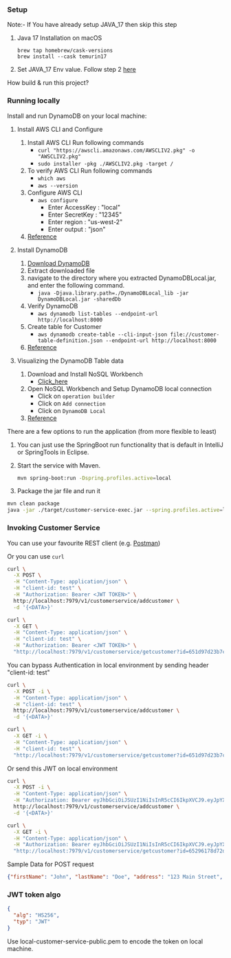 ### Setup
Note:- If You have already setup JAVA_17 then skip this step
1. Java 17 Installation on macOS
   ```
   brew tap homebrew/cask-versions
   brew install --cask temurin17
   ```
2. Set JAVA_17 Env value. Follow step 2 [here](https://www.java.com/en/download/help/path.html)

How build & run this project?
### Running locally
Install and run DynamoDB on your local machine:

1. Install AWS CLI  and Configure
    1. Install AWS CLI Run following commands
        * `curl "https://awscli.amazonaws.com/AWSCLIV2.pkg" -o "AWSCLIV2.pkg"`
        * `sudo installer -pkg ./AWSCLIV2.pkg -target /`
    2. To verify AWS CLI Run following commands
        * `which aws`
        * `aws --version`
    3. Configure AWS CLI
        * `aws configure`
            - Enter AccessKey : "local"
            - Enter SecretKey : "12345"
            - Enter region : "us-west-2"
            - Enter output : "json"
    4. [Reference](https://docs.aws.amazon.com/cli/latest/userguide/getting-started-install.html)

2. Install DynamoDB

    1. [Download DynamoDB](https://s3.us-west-2.amazonaws.com/dynamodb-local/dynamodb_local_latest.tar.gz)
    2. Extract downloaded file
    3. navigate to the directory where you extracted DynamoDBLocal.jar, and enter the following command.
        * `java -Djava.library.path=./DynamoDBLocal_lib -jar DynamoDBLocal.jar -sharedDb`
    4. Verify DynamoDB
        * `aws dynamodb list-tables --endpoint-url http://localhost:8000`
    5. Create table for Customer
        * `aws dynamodb create-table --cli-input-json file://customer-table-definition.json --endpoint-url http://localhost:8000`
    6. [Reference](https://docs.aws.amazon.com/amazondynamodb/latest/developerguide/DynamoDBLocal.DownloadingAndRunning.html)

3. Visualizing the DynamoDB Table data

    1. Download and Install NoSQL Workbench
        * [Click_here](https://s3.amazonaws.com/nosql-workbench/NoSQL%20Workbench-mac-3.3.0.dmg)
    2. Open NoSQL Workbench and Setup DynamoDB local connection
        * Click on `operation builder`
        * Click on `Add connection`
        * Click on `DynamoDB Local`
    3. [Reference](https://docs.aws.amazon.com/amazondynamodb/latest/developerguide/workbench.settingup.html)

There are a few options to run the application (from more flexible to least)

1. You can just use the SpringBoot run functionality that is default in IntelliJ or SpringTools in Eclipse. 

2. Start the service with Maven.
    ```bash
    mvn spring-boot:run -Dspring.profiles.active=local
    ```

3. Package the jar file and run it

```bash
mvn clean package
java -jar ./target/customer-service-exec.jar --spring.profiles.active=local
```

### Invoking Customer Service

You can use your favourite REST client (e.g. [Postman](https://blog.postman.com/postman-now-supports-grpc/))

Or you can use ```curl```

```bash
curl \
  -X POST \
  -H "Content-Type: application/json" \
  -H "client-id: test" \
  -H "Authorization: Bearer <JWT TOKEN>" \
  http://localhost:7979/v1/customerservice/addcustomer \
  -d '{<DATA>}'
```
```bash
curl \
  -X GET \
  -H "Content-Type: application/json" \
  -H "client-id: test" \
  -H "Authorization: Bearer <JWT TOKEN>" \
  "http://localhost:7979/v1/customerservice/getcustomer?id=651d97d23b7c943c51b69223"
```
You can bypass Authentication in local environment by sending header "client-id: test"
```bash
curl \
  -X POST -i \
  -H "Content-Type: application/json" \
  -H "client-id: test" \
  http://localhost:7979/v1/customerservice/addcustomer \
  -d '{<DATA>}'
```
```bash
curl \
  -X GET -i \
  -H "Content-Type: application/json" \
  -H "client-id: test" \
  "http://localhost:7979/v1/customerservice/getcustomer?id=651d97d23b7c943c51b69223"
```
Or send this JWT on local environment
```bash
curl \
  -X POST -i \
  -H "Content-Type: application/json" \
  -H "Authorization: Bearer eyJhbGciOiJSUzI1NiIsInR5cCI6IkpXVCJ9.eyJpYXQiOjE2OTc0NTA0NTksImlzcyI6Ind3dy5hY21lLmNvbSIsInN1YiI6ImYxZTMzYWIzLTAyN2YtNDdjNS1iYjA3LThkZDhhYjM3YTJkMyJ9.A2zgvSQ6IK4W0hRnDlPkEMVEMmz6fGGQI-6qzT20PSVS8auoXA7FPA67yK-t-YtXWE2qOsSuzgWWb1TyD0zpS2IZNiJ03augB2zRSYq6cOGVyP5wfllGxJMjc7Bpje6chqOqUetG_2H0I8tnp-qd0GBbShCmK7-ZwV1WXQR6b7fyzSqAxf13TR4gCMiD1A8AnkVJqXlEGJBejhy3ooQ24osxo3QMoWpHFR-8Jr33-9USs8_zesBUdRqEbJLDU_eVBiCDZEOipPHF6o_ZmW1emBQLRc7d24f6W2omi5kzHN4npiOraFkaNeS1QeasOM002GcoHo4ClJslUME_3sEVnw" \
  http://localhost:7979/v1/customerservice/addcustomer \
  -d '{<DATA>}'
```
```bash
curl \
  -X GET -i \
  -H "Content-Type: application/json" \
  -H "Authorization: Bearer eyJhbGciOiJSUzI1NiIsInR5cCI6IkpXVCJ9.eyJpYXQiOjE2OTc0NTA0NTksImlzcyI6Ind3dy5hY21lLmNvbSIsInN1YiI6ImYxZTMzYWIzLTAyN2YtNDdjNS1iYjA3LThkZDhhYjM3YTJkMyJ9.A2zgvSQ6IK4W0hRnDlPkEMVEMmz6fGGQI-6qzT20PSVS8auoXA7FPA67yK-t-YtXWE2qOsSuzgWWb1TyD0zpS2IZNiJ03augB2zRSYq6cOGVyP5wfllGxJMjc7Bpje6chqOqUetG_2H0I8tnp-qd0GBbShCmK7-ZwV1WXQR6b7fyzSqAxf13TR4gCMiD1A8AnkVJqXlEGJBejhy3ooQ24osxo3QMoWpHFR-8Jr33-9USs8_zesBUdRqEbJLDU_eVBiCDZEOipPHF6o_ZmW1emBQLRc7d24f6W2omi5kzHN4npiOraFkaNeS1QeasOM002GcoHo4ClJslUME_3sEVnw" \
  "http://localhost:7979/v1/customerservice/getcustomer?id=65296178d72d966c0035163b"
```
Sample Data for POST request
```json
{"firstName": "John", "lastName": "Doe", "address": "123 Main Street", "city": "Anytown", "pincode": "12345", "email": "johndoe@example.com"}
```

### JWT token algo

```json
{
  "alg": "HS256",
  "typ": "JWT"
}
```
Use local-customer-service-public.pem to encode the token on local machine. 